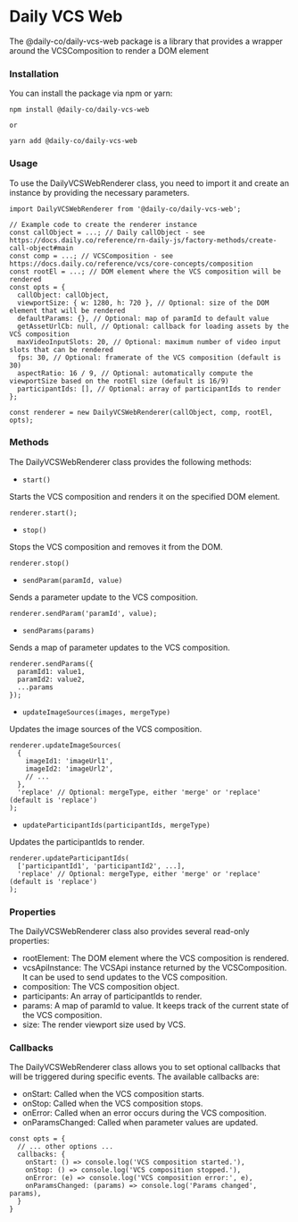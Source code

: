 # Daily VCS Web

The @daily-co/daily-vcs-web package is a library that provides a wrapper around the VCSComposition to render a DOM element

### Installation

You can install the package via npm or yarn:

```
npm install @daily-co/daily-vcs-web

or

yarn add @daily-co/daily-vcs-web
```

### Usage

To use the DailyVCSWebRenderer class, you need to import it and create an instance by providing the necessary parameters.

```
import DailyVCSWebRenderer from '@daily-co/daily-vcs-web';

// Example code to create the renderer instance
const callObject = ...; // Daily callObject - see https://docs.daily.co/reference/rn-daily-js/factory-methods/create-call-object#main
const comp = ...; // VCSComposition - see https://docs.daily.co/reference/vcs/core-concepts/composition
const rootEl = ...; // DOM element where the VCS composition will be rendered
const opts = {
  callObject: callObject,
  viewportSize: { w: 1280, h: 720 }, // Optional: size of the DOM element that will be rendered
  defaultParams: {}, // Optional: map of paramId to default value
  getAssetUrlCb: null, // Optional: callback for loading assets by the VCS composition
  maxVideoInputSlots: 20, // Optional: maximum number of video input slots that can be rendered
  fps: 30, // Optional: framerate of the VCS composition (default is 30)
  aspectRatio: 16 / 9, // Optional: automatically compute the viewportSize based on the rootEl size (default is 16/9)
  participantIds: [], // Optional: array of participantIds to render
};

const renderer = new DailyVCSWebRenderer(callObject, comp, rootEl, opts);
```

### Methods

The DailyVCSWebRenderer class provides the following methods:

- `start()`

Starts the VCS composition and renders it on the specified DOM element.

```
renderer.start();
```

- `stop()`

Stops the VCS composition and removes it from the DOM.

```
renderer.stop()
```

- `sendParam(paramId, value)`

Sends a parameter update to the VCS composition.

```
renderer.sendParam('paramId', value);
```

- `sendParams(params)`

Sends a map of parameter updates to the VCS composition.

```
renderer.sendParams({
  paramId1: value1,
  paramId2: value2,
  ...params
});
```

- `updateImageSources(images, mergeType)`

Updates the image sources of the VCS composition.

```
renderer.updateImageSources(
  {
    imageId1: 'imageUrl1',
    imageId2: 'imageUrl2',
    // ...
  },
  'replace' // Optional: mergeType, either 'merge' or 'replace' (default is 'replace')
);

```

- `updateParticipantIds(participantIds, mergeType)`

Updates the participantIds to render.

```
renderer.updateParticipantIds(
  ['participantId1', 'participantId2', ...],
  'replace' // Optional: mergeType, either 'merge' or 'replace' (default is 'replace')
);
```

### Properties

The DailyVCSWebRenderer class also provides several read-only properties:

- rootElement: The DOM element where the VCS composition is rendered.
- vcsApiInstance: The VCSApi instance returned by the VCSComposition. It can be used to send updates to the VCS composition.
- composition: The VCS composition object.
- participants: An array of participantIds to render.
- params: A map of paramId to value. It keeps track of the current state of the VCS composition.
- size: The render viewport size used by VCS.

### Callbacks

The DailyVCSWebRenderer class allows you to set optional callbacks that will be triggered during specific events. The available callbacks are:

- onStart: Called when the VCS composition starts.
- onStop: Called when the VCS composition stops.
- onError: Called when an error occurs during the VCS composition.
- onParamsChanged: Called when parameter values are updated.

```
const opts = {
  // ... other options ...
  callbacks: {
    onStart: () => console.log('VCS composition started.'),
    onStop: () => console.log('VCS composition stopped.'),
    onError: (e) => console.log('VCS composition error:', e),
    onParamsChanged: (params) => console.log('Params changed', params),
  }
}
```
